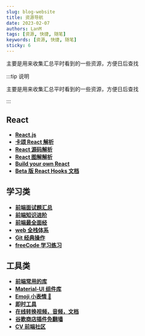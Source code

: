 ```yaml
---
slug: blog-website
title: 资源导航
date: 2023-02-07
authors: LanM
tags: [资源, 快捷, 随笔]
keywords: [资源, 快捷, 随笔]
sticky: 6
---
```


主要是用来收集汇总平时看到的一些资源，方便日后查找

<!-- truncate -->

:::tip 说明

主要是用来收集汇总平时看到的一些资源，方便日后查找

:::

## React

- **[React.js](https://reactjs.org/)**
- **[卡颂 React 解析](https://react.iamkasong.com/)**
- **[React 源码解析](https://react.jokcy.me/)**
- **[React 图解解析](https://7kms.github.io/react-illustration-series/main/macro-structure/)**
- **[Build your own React](https://pomb.us/build-your-own-react/)**
- **[Beta 版 React Hooks 文档](https://beta.reactjs.org/)**

## 学习类

- **[前端面试题汇总](https://www.yuque.com/cuggz/interview)**
- **[前端知识进阶](https://www.yuque.com/cuggz/feplus)**
- **[前端最全面经](https://juejin.cn/post/6905294475539513352)**
- **[web 全栈体系](https://senior-frontend.pages.dev/)**
- **[Git 经典操作](https://mp.weixin.qq.com/s/0PKUY7Nh2oSqiwovL6zG8A)**
- **[freeCode 学习练习](https://www.freecodecamp.org/chinese/learn/)**

## 工具类

- **[前端常用的库](https://mp.weixin.qq.com/s/hwEU8tNgeO0f1XQob3B9QQ)**
- **[Material-UI 组件库](https://v5-0-6.mui.com/zh/getting-started/installation/)**
- **[Emoji 小表情 🤣](https://emojipedia.org/)**
- **[即时工具](https://www.67tool.com/rank/hot)**
- **[在线转换视频，音频，文档](https://www.aconvert.com/cn/)**
- **[谷歌商店插件免翻墙](https://www.crxsoso.com/webstore/category/extensions)**
- **[CV 前端社区](https://www.5cv.top/)**
